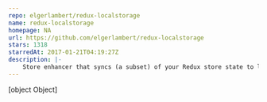 ```yaml
---
repo: elgerlambert/redux-localstorage
name: redux-localstorage
homepage: NA
url: https://github.com/elgerlambert/redux-localstorage
stars: 1318
starredAt: 2017-01-21T04:19:27Z
description: |-
    Store enhancer that syncs (a subset) of your Redux store state to localstorage.
---
```


[object Object]

